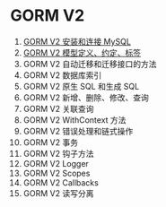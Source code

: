 # GORM V2
1. [GORM V2 安装和连接 MySQL](https://mp.weixin.qq.com/s/7L-O1y8RYML0VBAzfIjuZw)
2. [GORM V2 模型定义、约定、标签](https://mp.weixin.qq.com/s/HrTriTqdUPP7CcBudN8q-w)
3. GORM V2 自动迁移和迁移接口的方法
4. GORM V2 数据库索引
5. GORM V2 原生 SQL 和生成 SQL
6. GORM V2 新增、删除、修改、查询
7. GORM V2 关联查询
8. GORM V2 WithContext 方法
9. GORM V2 错误处理和链式操作
10. GORM V2 事务
11. GORM V2 钩子方法
12. GORM V2 Logger
13. GORM V2 Scopes
14. GORM V2 Callbacks
15. GORM V2 读写分离
